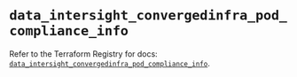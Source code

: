 # `data_intersight_convergedinfra_pod_compliance_info`

Refer to the Terraform Registry for docs: [`data_intersight_convergedinfra_pod_compliance_info`](https://registry.terraform.io/providers/ciscodevnet/intersight/1.0.71/docs/data-sources/convergedinfra_pod_compliance_info).

